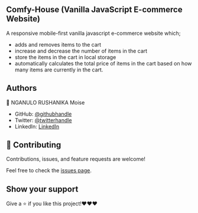 ## Comfy-House (Vanilla JavaScript E-commerce Website)

A responsive mobile-first vanilla javascript e-commerce website which; 

* adds and removes items to the cart
* increase and decrease the number of items in the cart
* store the items in the cart in local storage
* automatically calculates the total price of items in the cart based on how many items are currently in the cart.

## Authors

👤 NGANULO RUSHANIKA Moise

- GitHub: [@githubhandle](https://github.com/moise10r)
- Twitter: [@twitterhandle](https://twitter.com/MRushanika)
- LinkedIn: [LinkedIn](https://www.linkedin.com/in/nganulo-rushanika-mo%C3%AFse-626139197/)


## 🤝 Contributing

Contributions, issues, and feature requests are welcome!

Feel free to check the [issues page](https://github.com/moise10r/Awesome_Book/issues).

## Show your support

Give a ⭐️ if you like this project!❤️❤️❤️

